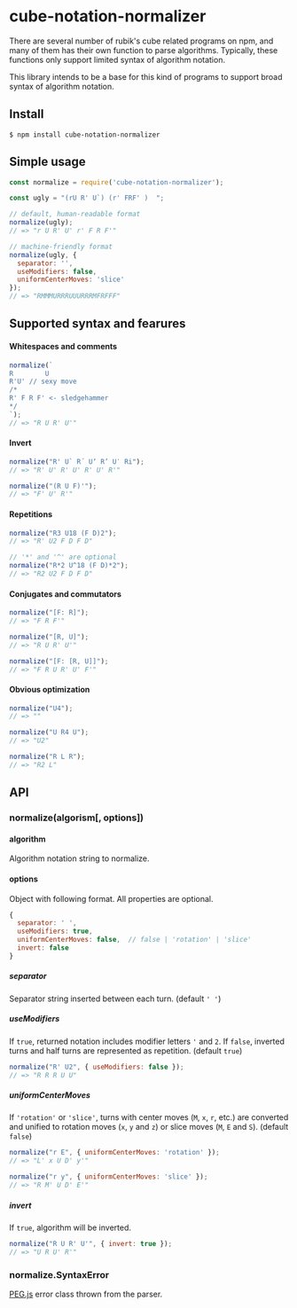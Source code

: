 # cube-notation-normalizer
There are several number of rubik's cube related programs on npm, and many of them has their own function to parse algorithms. Typically, these functions only support limited syntax of algorithm notation.

This library intends to be a base for this kind of programs to support broad syntax of algorithm notation.

## Install
```console
$ npm install cube-notation-normalizer
```

## Simple usage
```js
const normalize = require('cube-notation-normalizer');

const ugly = "(rU R' U`) (r' FRF' )  ";

// default, human-readable format
normalize(ugly);
// => "r U R' U' r' F R F'"

// machine-friendly format
normalize(ugly, {
  separator: '',
  useModifiers: false,
  uniformCenterMoves: 'slice'
});
// => "RMMMURRRUUURRRMFRFFF"
```

## Supported syntax and fearures
#### Whitespaces and comments
```js
normalize(`
R        U
R'U' // sexy move
/*
R' F R F' <- sledgehammer
*/
`);
// => "R U R' U'"
```

#### Invert
```js
normalize("R' U` R´ Uʼ R’ U′ Ri");
// => "R' U' R' U' R' U' R'"

normalize("(R U F)'");
// => "F' U' R'"
```

#### Repetitions
```js
normalize("R3 U18 (F D)2");
// => "R' U2 F D F D"

// '*' and '^' are optional
normalize("R*2 U^18 (F D)*2");
// => "R2 U2 F D F D"
```

#### Conjugates and commutators
```js
normalize("[F: R]");
// => "F R F'"

normalize("[R, U]");
// => "R U R' U'"

normalize("[F: [R, U]]");
// => "F R U R' U' F'"
```

#### Obvious optimization
```js
normalize("U4");
// => ""

normalize("U R4 U");
// => "U2"

normalize("R L R");
// => "R2 L"
```

## API
### normalize(algorism[, options])
#### algorithm
Algorithm notation string to normalize.

#### options
Object with following format. All properties are optional.
```js
{
  separator: ' ',
  useModifiers: true,
  uniformCenterMoves: false,  // false | 'rotation' | 'slice'
  invert: false
}
```

##### separator
Separator string inserted between each turn. (default `' '`)

##### useModifiers
If `true`, returned notation includes modifier letters `'` and `2`. If `false`, inverted turns and half turns are represented as repetition. (default `true`)
```js
normalize("R' U2", { useModifiers: false });
// => "R R R U U"
```

##### uniformCenterMoves
If `'rotation'` or `'slice'`, turns with center moves (`M`, `x`, `r`, etc.) are converted and unified to rotation moves (`x`, `y` and `z`) or slice moves (`M`, `E` and `S`). (default `false`)
```js
normalize("r E", { uniformCenterMoves: 'rotation' });
// => "L' x U D' y'"

normalize("r y", { uniformCenterMoves: 'slice' });
// => "R M' U D' E'"
```

##### invert
If `true`, algorithm will be inverted.
```js
normalize("R U R' U'", { invert: true });
// => "U R U' R'"
```

### normalize.SyntaxError
[PEG.js](https://pegjs.org/) error class thrown from the parser.
